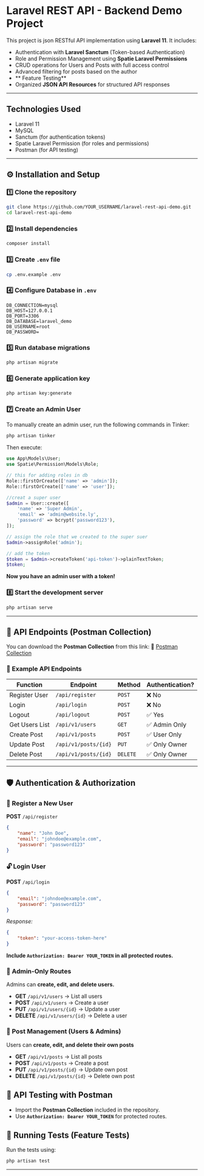 # Laravel REST API - Backend Demo Project


This project is json RESTful API  implementation using **Laravel 11**. It includes:
- Authentication with **Laravel Sanctum** (Token-based Authentication)
- Role and Permission Management using **Spatie Laravel Permissions**
- CRUD operations for Users and Posts with full access control
- Advanced filtering for posts based on the author
- ** Feature Testing** 
- Organized **JSON API Resources** for structured API responses

---

## **Technologies Used**
- Laravel 11
- MySQL
- Sanctum (for authentication tokens)
- Spatie Laravel Permission (for roles and permissions)
- Postman (for API testing)

---

## ⚙ **Installation and Setup**
### 1️⃣ **Clone the repository**
```sh
git clone https://github.com/YOUR_USERNAME/laravel-rest-api-demo.git
cd laravel-rest-api-demo
```

### 2️⃣ **Install dependencies**
```sh
composer install
```

### 3️⃣ **Create `.env` file**
```sh
cp .env.example .env
```

### 4️⃣ **Configure Database in `.env`**
```env
DB_CONNECTION=mysql
DB_HOST=127.0.0.1
DB_PORT=3306
DB_DATABASE=laravel_demo
DB_USERNAME=root
DB_PASSWORD=
```

### 5️⃣ **Run database migrations**
```sh
php artisan migrate
```

### 6️⃣ **Generate application key**
```sh
php artisan key:generate
```

### 7️⃣ **Create an Admin User**
To manually create an admin user, run the following commands in Tinker:
```sh
php artisan tinker
```
Then execute:
```php
use App\Models\User;
use Spatie\Permission\Models\Role;

// this for adding roles in db
Role::firstOrCreate(['name' => 'admin']);
Role::firstOrCreate(['name' => 'user']);

//creat a super user
$admin = User::create([
    'name' => 'Super Admin',
    'email' => 'admin@website.ly',
    'password' => bcrypt('password123'),
]);

// assign the role that we created to the super suer
$admin->assignRole('admin');

// add the token
$token = $admin->createToken('api-token')->plainTextToken;
$token;
```
 **Now you have an admin user with a token!**

### 8️⃣ **Start the development server**
```sh
php artisan serve
```

---

## 📌 **API Endpoints (Postman Collection)**
You can download the **Postman Collection** from this link:
🔗 [Postman Collection](LINK_TO_YOUR_COLLECTION)

### **🔹 Example API Endpoints**
| Function             | Endpoint                  | Method   | Authentication? |
|---------------------|------------------------|----------|----------------|
| Register User      | `/api/register`        | `POST`   | ❌ No         |
| Login             | `/api/login`           | `POST`   | ❌ No         |
| Logout            | `/api/logout`          | `POST`   | ✅ Yes        |
| Get Users List    | `/api/v1/users`        | `GET`    | ✅ Admin Only |
| Create Post       | `/api/v1/posts`        | `POST`   | ✅ User Only  |
| Update Post       | `/api/v1/posts/{id}`   | `PUT`    | ✅ Only Owner |
| Delete Post       | `/api/v1/posts/{id}`   | `DELETE` | ✅ Only Owner |

---

## 🛡️ Authentication & Authorization
### **🔑 Register a New User**
**POST** `/api/register`
```json
{
    "name": "John Doe",
    "email": "johndoe@example.com",
    "password": "password123"
}
```

### **🔓 Login User**
**POST** `/api/login`
```json
{
    "email": "johndoe@example.com",
    "password": "password123"
}
```
_Response:_
```json
{
    "token": "your-access-token-here"
}
```

**Include `Authorization: Bearer YOUR_TOKEN` in all protected routes.**

### **🔐 Admin-Only Routes**
Admins can **create, edit, and delete users.**

- **GET** `/api/v1/users` → List all users
- **POST** `/api/v1/users` → Create a user
- **PUT** `/api/v1/users/{id}` → Update a user
- **DELETE** `/api/v1/users/{id}` → Delete a user

### **📝 Post Management (Users & Admins)**
Users can **create, edit, and delete their own posts**
- **GET** `/api/v1/posts` → List all posts
- **POST** `/api/v1/posts` → Create a post
- **PUT** `/api/v1/posts/{id}` → Update own post
- **DELETE** `/api/v1/posts/{id}` → Delete own post

## 📩 API Testing with Postman
- Import the **Postman Collection** included in the repository.
- Use **`Authorization: Bearer YOUR_TOKEN`** for protected routes.


## 📌 **Running Tests (Feature Tests)**
Run the tests using:
```sh
php artisan test
```

---

